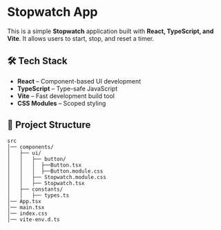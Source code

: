 # Stopwatch App

This is a simple **Stopwatch** application built with **React, TypeScript, and Vite**. It allows users to start, stop, and reset a timer.

## 🛠️ Tech Stack

- **React** – Component-based UI development
- **TypeScript** – Type-safe JavaScript
- **Vite** – Fast development build tool
- **CSS Modules** – Scoped styling

## 📂 Project Structure

```plaintext
src
│── components/
│   ├── ui/
│   │   ├── button/
│   │   │  ├──Button.tsx
│   │   │  ├──Button.module.css
│   │   ├── Stopwatch.module.css
│   │   ├── Stopwatch.tsx
│   ├── constants/
│   │   ├── types.ts
│── App.tsx
│── main.tsx
│── index.css
│── vite-env.d.ts
